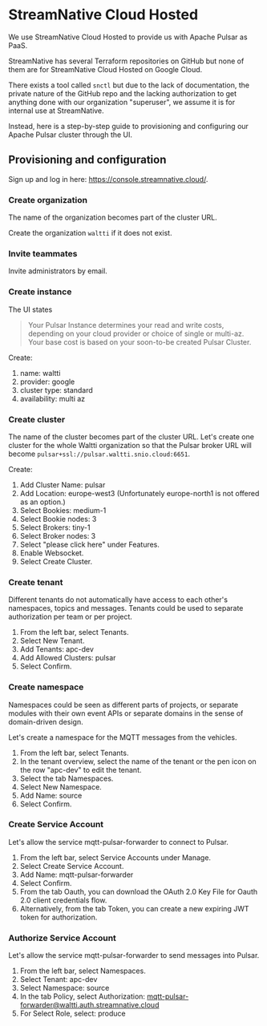 # StreamNative Cloud Hosted

We use StreamNative Cloud Hosted to provide us with Apache Pulsar as PaaS.

StreamNative has several Terraform repositories on GitHub but none of them are for StreamNative Cloud Hosted on Google Cloud.

There exists a tool called `snctl` but due to the lack of documentation, the private nature of the GitHub repo and the lacking authorization to get anything done with our organization "superuser", we assume it is for internal use at StreamNative.

Instead, here is a step-by-step guide to provisioning and configuring our Apache Pulsar cluster through the UI.

## Provisioning and configuration

Sign up and log in here: <https://console.streamnative.cloud/>.

### Create organization

The name of the organization becomes part of the cluster URL.

Create the organization `waltti` if it does not exist.

### Invite teammates

Invite administrators by email.

### Create instance

The UI states

> Your Pulsar Instance determines your read and write costs, depending on your cloud provider or choice of single or multi-az. Your base cost is based on your soon-to-be created Pulsar Cluster.

Create:

1. name: waltti
1. provider: google
1. cluster type: standard
1. availability: multi az

### Create cluster

The name of the cluster becomes part of the cluster URL.
Let's create one cluster for the whole Waltti organization so that the Pulsar broker URL will become `pulsar+ssl://pulsar.waltti.snio.cloud:6651`.

Create:

1. Add Cluster Name: pulsar
1. Add Location: europe-west3 (Unfortunately europe-north1 is not offered as an option.)
1. Select Bookies: medium-1
1. Select Bookie nodes: 3
1. Select Brokers: tiny-1
1. Select Broker nodes: 3
1. Select "please click here" under Features.
1. Enable Websocket.
1. Select Create Cluster.

### Create tenant

Different tenants do not automatically have access to each other's namespaces, topics and messages.
Tenants could be used to separate authorization per team or per project.

1. From the left bar, select Tenants.
1. Select New Tenant.
1. Add Tenants: apc-dev
1. Add Allowed Clusters: pulsar
1. Select Confirm.

### Create namespace

Namespaces could be seen as different parts of projects, or separate modules with their own event APIs or separate domains in the sense of domain-driven design.

Let's create a namespace for the MQTT messages from the vehicles.

1. From the left bar, select Tenants.
1. In the tenant overview, select the name of the tenant or the pen icon on the row "apc-dev" to edit the tenant.
1. Select the tab Namespaces.
1. Select New Namespace.
1. Add Name: source
1. Select Confirm.

### Create Service Account

Let's allow the service mqtt-pulsar-forwarder to connect to Pulsar.

1. From the left bar, select Service Accounts under Manage.
1. Select Create Service Account.
1. Add Name: mqtt-pulsar-forwarder
1. Select Confirm.
1. From the tab Oauth, you can download the OAuth 2.0 Key File for Oauth 2.0 client credentials flow.
1. Alternatively, from the tab Token, you can create a new expiring JWT token for authorization.

### Authorize Service Account

Let's allow the service mqtt-pulsar-forwarder to send messages into Pulsar.

1. From the left bar, select Namespaces.
1. Select Tenant: apc-dev
1. Select Namespace: source
1. In the tab Policy, select Authorization: mqtt-pulsar-forwarder@waltti.auth.streamnative.cloud
1. For Select Role, select: produce
